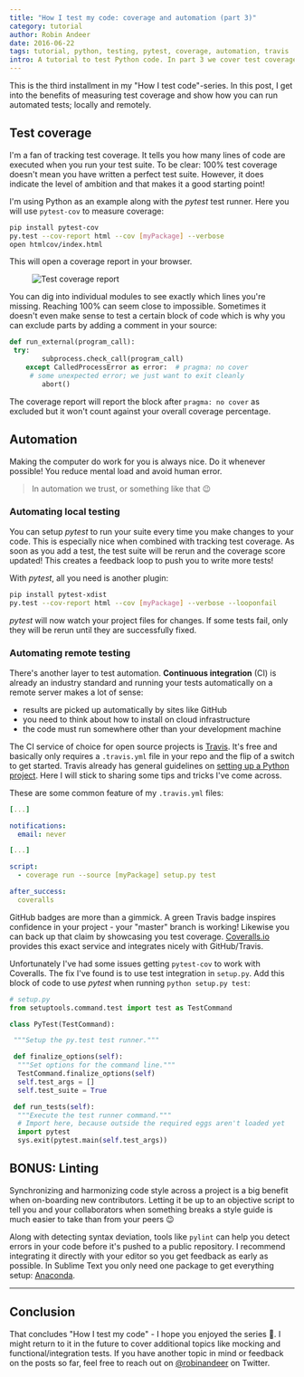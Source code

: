```yaml
---
title: "How I test my code: coverage and automation (part 3)"
category: tutorial
author: Robin Andeer
date: 2016-06-22
tags: tutorial, python, testing, pytest, coverage, automation, travis
intro: A tutorial to test Python code. In part 3 we cover test coverage and how to setup test automation.
---
```


This is the third installment in my "How I test code"-series. In this post, I get into the benefits of measuring test coverage and show how you can run automated tests; locally and remotely.

## Test coverage

I'm a fan of tracking test coverage. It tells you how many lines of code are executed when you run your test suite. To be clear: 100% test coverage doesn't mean you have written a perfect test suite. However, it does indicate the level of ambition and that makes it a good starting point!

I'm using Python as an example along with the _pytest_ test runner. Here you will use `pytest-cov` to measure coverage:

```bash
pip install pytest-cov
py.test --cov-report html --cov [myPackage] --verbose
open htmlcov/index.html
```

This will open a coverage report in your browser.

<figure><img src="/images/testing/test-coverage.png" alt="Test coverage report"></figure>

You can dig into individual modules to see exactly which lines you're missing. Reaching 100% can seem close to impossible. Sometimes it doesn't even make sense to test a certain block of code which is why you can exclude parts by adding a comment in your source:

```python
def run_external(program_call):
 try:
        subprocess.check_call(program_call)
    except CalledProcessError as error:  # pragma: no cover
     # some unexpected error; we just want to exit cleanly
        abort()
```

The coverage report will report the block after `pragma: no cover` as excluded but it won't count against your overall coverage percentage.

## Automation

Making the computer do work for you is always nice. Do it whenever possible! You reduce mental load and avoid human error.

> In automation we trust, or something like that 😉

### Automating local testing

You can setup _pytest_ to run your suite every time you make changes to your code. This is especially nice when combined with tracking test coverage. As soon as you add a test, the test suite will be rerun and the coverage score updated! This creates a feedback loop to push you to write more tests!

With _pytest_, all you need is another plugin:

```bash
pip install pytest-xdist
py.test --cov-report html --cov [myPackage] --verbose --looponfail
```

_pytest_ will now watch your project files for changes. If some tests fail, only they will be rerun until they are successfully fixed.

### Automating remote testing

There's another layer to test automation. **Continuous integration** (CI) is already an industry standard and running your tests automatically on a remote server makes a lot of sense:

- results are picked up automatically by sites like GitHub
- you need to think about how to install on cloud infrastructure
- the code must run somewhere other than your development machine

The CI service of choice for open source projects is [Travis][travis]. It's free and basically only requires a `.travis.yml` file in your repo and the flip of a switch to get started. Travis already has general guidelines on [setting up a Python project][travis-python]. Here I will stick to sharing some tips and tricks I've come across.

These are some common feature of my `.travis.yml` files:

```yaml
[...]

notifications:
  email: never

[...]

script:
  - coverage run --source [myPackage] setup.py test

after_success:
  coveralls
```

GitHub badges are more than a gimmick. A green Travis badge inspires confidence in your project - your "master" branch is working! Likewise you can back up that claim by showcasing you test coverage. [Coveralls.io][coveralls] provides this exact service and integrates nicely with GitHub/Travis.

Unfortunately I've had some issues getting `pytest-cov` to work with Coveralls. The fix I've found is to use test integration in `setup.py`. Add this block of code to use _pytest_ when running `python setup.py test`:

```python
# setup.py
from setuptools.command.test import test as TestCommand

class PyTest(TestCommand):

 """Setup the py.test test runner."""

 def finalize_options(self):
  """Set options for the command line."""
  TestCommand.finalize_options(self)
  self.test_args = []
  self.test_suite = True

 def run_tests(self):
  """Execute the test runner command."""
  # Import here, because outside the required eggs aren't loaded yet
  import pytest
  sys.exit(pytest.main(self.test_args))

```

## BONUS: Linting

Synchronizing and harmonizing code style across a project is a big benefit when on-boarding new contributors. Letting it be up to an objective script to tell you and your collaborators when something breaks a style guide is much easier to take than from your peers :wink:

Along with detecting syntax deviation, tools like `pylint` can help you detect errors in your code before it's pushed to a public repository. I recommend integrating it directly with your editor so you get feedback as early as possible. In Sublime Text you only need one package to get everything setup: [Anaconda][anaconda].

----

## Conclusion

That concludes "How I test my code" - I hope you enjoyed the series 🙂. I might return to it in the future to cover additional topics like mocking and functional/integration tests. If you have another topic in mind or feedback on the posts so far, feel free to reach out on [@robinandeer][twitter] on Twitter.

[coveralls]: https://coveralls.io/
[anaconda]: http://damnwidget.github.io/anaconda/
[travis]: https://travis-ci.org/
[travis-python]: https://docs.travis-ci.com/user/languages/python
[twitter]: https://twitter.com/robinandeer
